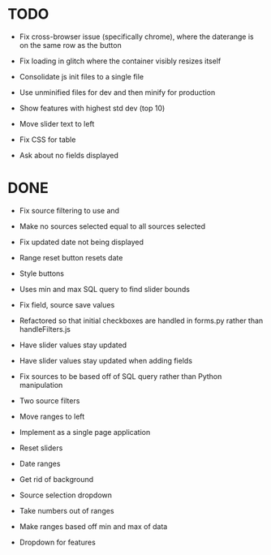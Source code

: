 # TODO
* Fix cross-browser issue (specifically chrome), where the daterange is on the same row as the button
* Fix loading in glitch where the container visibly resizes itself
* Consolidate js init files to a single file
* Use unminified files for dev and then minify for production

* Show features with highest std dev (top 10)
* Move slider text to left
* Fix CSS for table
* Ask about no fields displayed

# DONE
* Fix source filtering to use and
* Make no sources selected equal to all sources selected
* Fix updated date not being displayed
* Range reset button resets date
* Style buttons

* Uses min and max SQL query to find slider bounds
* Fix field, source save values
* Refactored so that initial checkboxes are handled in forms.py rather than handleFilters.js
* Have slider values stay updated
* Have slider values stay updated when adding fields
* Fix sources to be based off of SQL query rather than Python manipulation
* Two source filters
* Move ranges to left

* Implement as a single page application
* Reset sliders
* Date ranges
* Get rid of background
* Source selection dropdown
* Take numbers out of ranges
* Make ranges based off min and max of data
* Dropdown for features